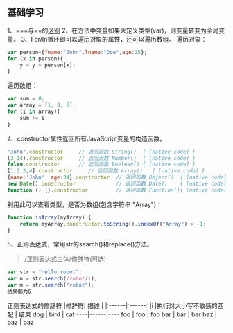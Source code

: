## 基础学习
1、===与==的[区别](http://www.runoob.com/js/js-strings.html)
2、在方法中变量如果未定义类型(var)，则变量转变为全局变量。
3、For/In循环即可以遍历对象的属性，还可以遍历数组。
遍历对象：
```js
var person={fname:"John",lname:"Doe",age:25}; 
for (x in person){
    y = y + person[x];
}
```
遍历数组：
```js
var sum = 0;
var array = [1, 3, 5];
for (i in array){
    sum += i;
}
```
4、constructor属性返回所有JavaScript变量的构造函数。
```js
"John".constructor     // 返回函数 String()  { [native code] }
(3.14).constructor     // 返回函数 Number()  { [native code] }
false.constructor      // 返回函数 Boolean() { [native code] }
[1,2,3,4].constructor     // 返回函数 Array()   { [native code] }
{name:'John', age:34}.constructor  // 返回函数 Object()  { [native code] }
new Date().constructor             // 返回函数 Date()    { [native code] }
function () {}.constructor         // 返回函数 Function(){ [native code] }
```
利用此可以查看类型，是否为数组(包含字符串 "Array")：
```js
function isArray(myArray) {
    return myArray.constructor.toString().indexOf("Array") > -1;
}
```
5、正则表达式，常用str的search()和replace()方法。
>/正则表达式主体/修辞符(可选)

```js
var str = "hello robot";
var n = str.search(/robot/i);
var m = str.search("robot");
结果都为6
```
正则表达式的修辞符
|修辞符| 描述 |
|:------|:------: 
|i |执行对大小写不敏感的匹配 |
结束
dog | bird | cat
----|------|----
foo | foo | foo
bar | bar | bar
baz | baz | baz






